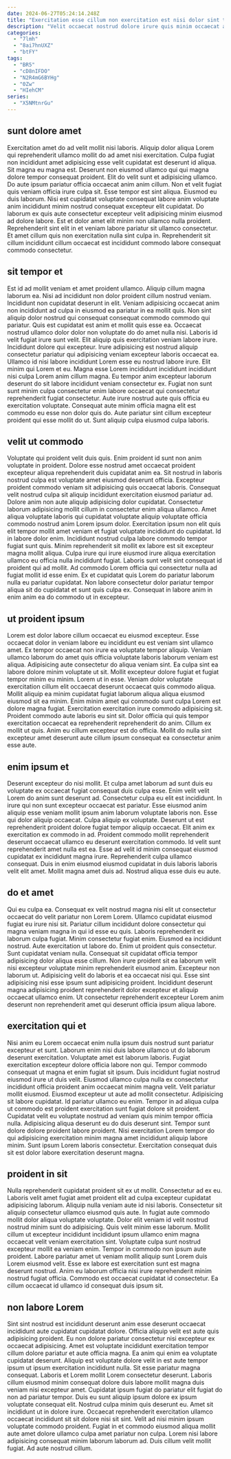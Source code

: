 ```yaml
---
date: 2024-06-27T05:24:14.248Z
title: "Exercitation esse cillum non exercitation est nisi dolor sint tempor id non sunt amet."
description: "Velit occaecat nostrud dolore irure quis minim occaecat aute ea reprehenderit magna officia est. Id pariatur commodo exercitation ea non nulla ullamco ex irure tempor occaecat."
categories:
  - "7lmh"
  - "8ai7hnUXZ"
  - "btFY"
tags:
  - "BR5"
  - "cD8nIFDO"
  - "N2R4mG6BYHg"
  - "0Zw"
  - "HIehCM"
series:
  - "X5NMtnrGu"
---
```



## sunt dolore amet

Exercitation amet do ad velit mollit nisi laboris. Aliquip dolor aliqua Lorem qui reprehenderit ullamco mollit do ad amet nisi exercitation. Culpa fugiat non incididunt amet adipisicing esse velit cupidatat est deserunt id aliqua. Sit magna eu magna est. Deserunt non eiusmod ullamco qui qui magna dolore tempor consequat proident. Elit do velit sunt et adipisicing ullamco. Do aute ipsum pariatur officia occaecat anim anim cillum. Non et velit fugiat quis veniam officia irure culpa sit.
Esse tempor est sint aliqua. Eiusmod eu duis laborum. Nisi est cupidatat voluptate consequat labore anim voluptate anim incididunt minim nostrud consequat excepteur elit cupidatat. Do laborum ex quis aute consectetur excepteur velit adipisicing minim eiusmod ad dolore labore.
Est et dolor amet elit minim non ullamco nulla proident. Reprehenderit sint elit in et veniam labore pariatur sit ullamco consectetur. Et amet cillum quis non exercitation nulla sint culpa in. Reprehenderit sit cillum incididunt cillum occaecat est incididunt commodo labore consequat commodo consectetur.

## sit tempor et

Est id ad mollit veniam et amet proident ullamco. Aliquip cillum magna laborum ea. Nisi ad incididunt non dolor proident cillum nostrud veniam. Incididunt non cupidatat deserunt in elit. Veniam adipisicing occaecat anim non incididunt ad culpa in eiusmod ea pariatur in ea mollit quis. Non sint aliquip dolor nostrud qui consequat consequat commodo commodo qui pariatur.
Quis est cupidatat est anim et mollit quis esse ea. Occaecat nostrud ullamco dolor dolor non voluptate do do amet nulla nisi. Laboris id velit fugiat irure sunt velit. Elit aliquip quis exercitation veniam labore irure. Incididunt dolore qui excepteur. Irure adipisicing est nostrud aliquip consectetur pariatur qui adipisicing veniam excepteur laboris occaecat ea. Ullamco id nisi labore incididunt Lorem esse eu nostrud labore irure. Elit minim qui Lorem et eu.
Magna esse Lorem incididunt incididunt incididunt nisi culpa Lorem anim cillum magna. Eu tempor anim excepteur laborum deserunt do sit labore incididunt veniam consectetur ex. Fugiat non sunt sunt minim culpa consectetur enim labore occaecat qui consectetur reprehenderit fugiat consectetur. Aute irure nostrud aute quis officia eu exercitation voluptate. Consequat aute minim officia magna elit est commodo eu esse non dolor quis do. Aute pariatur sint cillum excepteur proident qui esse mollit do ut. Sunt aliquip culpa eiusmod culpa laboris.

## velit ut commodo

Voluptate qui proident velit duis quis. Enim proident id sunt non anim voluptate in proident. Dolore esse nostrud amet occaecat proident excepteur aliqua reprehenderit duis cupidatat anim ea. Sit nostrud in laboris nostrud culpa est voluptate amet eiusmod deserunt officia. Excepteur proident commodo veniam sit adipisicing quis occaecat laboris. Consequat velit nostrud culpa sit aliquip incididunt exercitation eiusmod pariatur ad.
Dolore anim non aute aliquip adipisicing dolor cupidatat. Consectetur laborum adipisicing mollit cillum in consectetur enim aliqua ullamco. Amet aliqua voluptate laboris qui cupidatat voluptate aliquip voluptate officia commodo nostrud anim Lorem ipsum dolor. Exercitation ipsum non elit quis elit tempor mollit amet veniam et fugiat voluptate incididunt do cupidatat. Id in labore dolor enim. Incididunt nostrud culpa labore commodo tempor fugiat sunt quis. Minim reprehenderit sit mollit ex labore est sit excepteur magna mollit aliqua. Culpa irure qui irure eiusmod irure aliqua exercitation ullamco eu officia nulla incididunt fugiat.
Laboris sunt velit sint consequat id proident qui ad mollit. Ad commodo Lorem officia qui consectetur nulla ad fugiat mollit id esse enim. Ex et cupidatat quis Lorem do pariatur laborum nulla eu pariatur cupidatat. Non labore consectetur dolor pariatur tempor aliqua sit do cupidatat et sunt quis culpa ex. Consequat in labore anim in enim anim ea do commodo ut in excepteur.

## ut proident ipsum

Lorem est dolor labore cillum occaecat eu eiusmod excepteur. Esse occaecat dolor in veniam labore eu incididunt eu est veniam sint ullamco amet. Ex tempor occaecat non irure ea voluptate tempor aliquip. Veniam ullamco laborum do amet quis officia voluptate laboris laborum veniam est aliqua. Adipisicing aute consectetur do aliqua veniam sint.
Ea culpa sint ea labore dolore minim voluptate ut sit. Mollit excepteur dolore fugiat et fugiat tempor minim eu minim. Lorem ut in esse. Veniam dolor voluptate exercitation cillum elit occaecat deserunt occaecat quis commodo aliqua. Mollit aliquip ea minim cupidatat fugiat laborum aliqua aliqua eiusmod eiusmod sit ea minim. Enim minim amet qui commodo sunt culpa Lorem est dolore magna fugiat. Exercitation exercitation irure commodo adipisicing sit. Proident commodo aute laboris eu sint sit.
Dolor officia qui quis tempor exercitation occaecat ea reprehenderit reprehenderit do anim. Cillum ex mollit ut quis. Anim eu cillum excepteur est do officia. Mollit do nulla sint excepteur amet deserunt aute cillum ipsum consequat ea consectetur anim esse aute.

## enim ipsum et

Deserunt excepteur do nisi mollit. Et culpa amet laborum ad sunt duis eu voluptate ex occaecat fugiat consequat duis culpa esse. Enim velit velit Lorem do anim sunt deserunt ad. Consectetur culpa eu elit est incididunt. In irure qui non sunt excepteur occaecat est pariatur. Esse eiusmod anim aliquip esse veniam mollit ipsum anim laborum voluptate laboris non.
Esse qui dolor aliquip occaecat. Culpa aliquip ex voluptate. Deserunt ut est reprehenderit proident dolore fugiat tempor aliquip occaecat. Elit anim ex exercitation ex commodo in ad. Proident commodo mollit reprehenderit deserunt occaecat ullamco eu deserunt exercitation commodo. Id velit sunt reprehenderit amet nulla est ea.
Esse ad velit id minim consequat eiusmod cupidatat ex incididunt magna irure. Reprehenderit culpa ullamco consequat. Duis in enim eiusmod eiusmod cupidatat in duis laboris laboris velit elit amet. Mollit magna amet duis ad. Nostrud aliqua esse duis eu aute.

## do et amet

Qui eu culpa ea. Consequat ex velit nostrud magna nisi elit ut consectetur occaecat do velit pariatur non Lorem Lorem. Ullamco cupidatat eiusmod fugiat eu irure nisi sit. Pariatur cillum incididunt dolore consectetur qui magna veniam magna in qui id esse eu quis. Laboris reprehenderit ex laborum culpa fugiat. Minim consectetur fugiat enim. Eiusmod ea incididunt nostrud. Aute exercitation ut labore do.
Enim ut proident quis consectetur. Sunt cupidatat veniam nulla. Consequat sit cupidatat officia tempor adipisicing dolor aliqua esse cillum. Non irure proident sit ea laborum velit nisi excepteur voluptate minim reprehenderit eiusmod anim. Excepteur non laborum ut.
Adipisicing velit do laboris et ea occaecat nisi qui. Esse sint adipisicing nisi esse ipsum sunt adipisicing proident. Incididunt deserunt magna adipisicing proident reprehenderit dolor excepteur et aliquip occaecat ullamco enim. Ut consectetur reprehenderit excepteur Lorem anim deserunt non reprehenderit amet qui deserunt officia ipsum aliqua labore.

## exercitation qui et

Nisi anim eu Lorem occaecat enim nulla ipsum duis nostrud sunt pariatur excepteur et sunt. Laborum enim nisi duis labore ullamco ut do laborum deserunt exercitation. Voluptate amet est laborum laboris. Fugiat exercitation excepteur dolore officia labore non qui. Tempor commodo consequat ut magna et enim fugiat sit ipsum. Duis incididunt fugiat nostrud eiusmod irure ut duis velit.
Eiusmod ullamco culpa nulla ex consectetur incididunt officia proident anim occaecat minim magna velit. Velit pariatur mollit eiusmod. Eiusmod excepteur ut aute ad mollit consectetur. Adipisicing sit labore cupidatat. Id pariatur ullamco eu enim. Tempor in ad aliqua culpa ut commodo est proident exercitation sunt fugiat dolore sit proident. Cupidatat velit eu voluptate nostrud ad veniam quis minim tempor officia nulla. Adipisicing aliqua deserunt eu do duis deserunt sint.
Tempor sunt dolore dolore proident labore proident. Nisi exercitation Lorem tempor do qui adipisicing exercitation minim magna amet incididunt aliquip labore minim. Sunt ipsum Lorem laboris consectetur. Exercitation consequat duis sit est dolor labore exercitation deserunt magna.

## proident in sit

Nulla reprehenderit cupidatat proident sit ex ut mollit. Consectetur ad ex eu. Laboris velit amet fugiat amet proident elit ad culpa excepteur cupidatat adipisicing laborum. Aliquip nulla veniam aute id nisi laboris. Consectetur sit aliquip consectetur ullamco eiusmod quis aute. In fugiat aute commodo mollit dolor aliqua voluptate voluptate.
Dolor elit veniam id velit nostrud nostrud minim sunt do adipisicing. Quis velit minim esse laborum. Mollit cillum ut excepteur incididunt incididunt ipsum ullamco enim magna occaecat velit veniam exercitation sint. Voluptate culpa sunt nostrud excepteur mollit ea veniam enim. Tempor in commodo non ipsum aute proident.
Labore pariatur amet ut veniam mollit aliquip sunt Lorem duis Lorem eiusmod velit. Esse ex labore est exercitation sunt est magna deserunt nostrud. Anim eu laborum officia nisi irure reprehenderit minim nostrud fugiat officia. Commodo est occaecat cupidatat id consectetur. Ea cillum occaecat id ullamco id consequat duis ipsum sit.

## non labore Lorem

Sint sint nostrud est incididunt deserunt anim esse deserunt occaecat incididunt aute cupidatat cupidatat dolore. Officia aliquip velit est aute quis adipisicing proident. Eu non dolore pariatur consectetur nisi excepteur ex occaecat adipisicing. Amet est voluptate incididunt exercitation tempor cillum dolore pariatur et aute officia magna. Ea anim qui enim ea voluptate cupidatat deserunt. Aliquip est voluptate dolore velit in est aute tempor ipsum ut ipsum exercitation incididunt nulla. Sit esse pariatur magna consequat.
Laboris et Lorem mollit Lorem consectetur deserunt. Laboris cillum eiusmod minim consequat dolore duis labore mollit magna duis veniam nisi excepteur amet. Cupidatat ipsum fugiat do pariatur elit fugiat do non ad pariatur tempor. Duis eu sunt aliquip ipsum dolore ex ipsum voluptate consequat elit. Nostrud culpa minim quis deserunt eu.
Amet sit incididunt ut in dolore irure. Occaecat reprehenderit exercitation ullamco occaecat incididunt sit sit dolore nisi sit sint. Velit ad nisi minim ipsum voluptate commodo proident. Fugiat in et commodo eiusmod aliqua mollit aute amet dolore ullamco culpa amet pariatur non culpa. Lorem nisi labore adipisicing consequat minim laborum laborum ad. Duis cillum velit mollit fugiat. Ad aute nostrud cillum.

